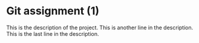 # Git assignment (1)
This is the description of the project.
This is another line in the description. 
This is the last line in the description.
